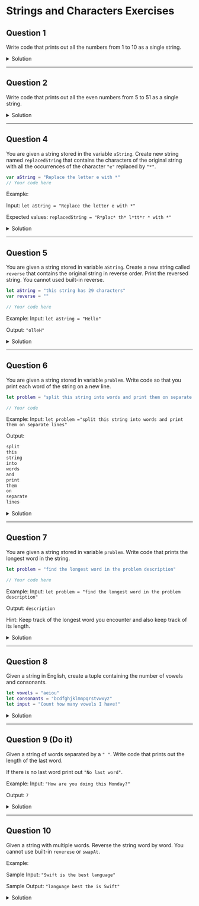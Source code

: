# Strings and Characters Exercises 

## Question 1

Write code that prints out all the numbers from 1 to 10 as a single string.

<details>
 <summary>Solution</summary>
 
```swift 
var str = ""
for num in 1...10 {
  str += "\(num)"
}
print(str) // 12345678910
```
 
</details>

***

## Question 2

Write code that prints out all the even numbers from 5 to 51 as a single string.

<details>
 <summary>Solution</summary>
 
```swift 
var str = ""
for num in 5...51 where num % 2 == 0 {
  str += "\(num) "
}
print(str)
// 6 8 10 12 14 16 18 20 22 24 26 28 30 32 34 36 38 40 42 44 46 48 50
```
 
</details>

***

## Question 4

You are given a string stored in the variable `aString`. Create new string named `replacedString` that contains the characters of the original string with all the occurrences of the character `"e"` replaced by `"*"`.

```swift
var aString = "Replace the letter e with *"
// Your code here
 ```

Example:

Input:
`let aString = "Replace the letter e with *"`

Expected values:
`replacedString = "R*plac* th* l*tt*r * with *"`

<details>
 <summary>Solution</summary>
 
```swift 
let aString = "Replace the letter e with *"

var replacedString = ""
for char in aString {
  if char == "e" {
    replacedString += "*"
    continue
  }
  replacedString.append(char)
}

print(replacedString) // R*plac* th* l*tt*r * with *
```
 
</details>

***
## Question 5

You are given a string stored in variable `aString`. Create a new string called `reverse` that contains the original string in reverse order. Print the reversed string. You cannot used built-in reverse. 

```swift
let aString = "this string has 29 characters"
var reverse = ""

// Your code here
```

Example:
Input:
`let aString = "Hello"`

Output:
`"olleH"`

<details>
 <summary>Solution</summary>
 
```swift 
let aString = "Hello"
var reverse = ""
for char in aString {
  reverse = String(char) + reverse
}
print(reverse) // olleH
```
 
</details>


***
## Question 6

You are given a string stored in variable `problem`. Write code so that you print each word of the string on a new line.

```swift
let problem = "split this string into words and print them on separate lines"

// Your code
```

Example:
Input:
`let problem ="split this string into words and print them on separate lines"`

Output:
```swift
split
this
string
into
words
and
print
them
on
separate
lines
```

<details>
 <summary>Solution</summary>
 
```swift 
let problem = "split this string into words and print them on separate lines"

let words = problem.split(separator: " ")

for word in words {
  print(word)
}

/*
 split
 this
 string
 into
 words
 and
 print
 them
 on
 separate
 lines
*/
```
 
</details>

***
## Question 7

You are given a string stored in variable `problem`. Write code that prints the longest word in the string.

```swift
let problem = "find the longest word in the problem description"

// Your code here
```

Example:
Input:
`let problem = "find the longest word in the problem description"`

Output:
`description`

Hint: Keep track of the longest word you encounter and also keep track of its length.

<details>
 <summary>Solution</summary>
 
```swift
let problem = "find the longest word in the problem description"
let words = problem.split(separator: " ")
var largestWord = ""

for word in words {
  if word.count > largestWord.count {
    largestWord = String(word)
  }
}

print(largestWord) // description
```
 
</details>

***
## Question 8

Given a string in English, create a tuple containing the number of vowels and consonants.

```swift
let vowels = "aeiou"
let consonants = "bcdfghjklmnpqrstvwxyz"
let input = "Count how many vowels I have!"
```

<details>
 <summary>Solution</summary>
 
```swift 
let vowels = Set("aeiou")
let consonants = Set("bcdfghjklmnpqrstvwxyz")
let input = "Count how many vowels I have!"

var vowelsConsonantsCount: (vowels: Int, consonants: Int) = (0, 0)

for char in input.lowercased() {
  if vowels.contains(char) {
    vowelsConsonantsCount.vowels += 1
    continue
  }
  if consonants.contains(char) {
    vowelsConsonantsCount.consonants += 1
  }
}

print(vowelsConsonantsCount)
// (vowels: 8, consonants: 13)
```
 
</details>

***
## Question 9 (Do it)

Given a string of words separated by a `" "`. Write code that prints out the length of the last word.

If there is no last word print out `"No last word"`.

Example:
Input: `"How are you doing this Monday?"`

Output: `7`

<details>
 <summary>Solution</summary>
 
```swift 
let str = "How are you doing this Monday?"

let words = str.split(separator: " ")

if let lastWord = words.last {
  print(lastWord.count) // 7
} else {
  print("No last word")
}
```
 
</details>


***
## Question 10

Given a string with multiple words. Reverse the string word by word. You cannot use built-in `reverese` or `swapAt`.

Example:

Sample Input: `"Swift is the best language"`

Sample Output: `"language best the is Swift"`

<details>
 <summary>Solution</summary>
 
```swift 
let str = "Swift is the best language"

var words = str.split(separator: " ")

var reverseWords = [String]()

for (index, _) in words.enumerated() where index < words.count / 2 {
  let temp = words[index]
  words[index] = words[words.count - 1 - index]
  words[words.count - 1 - index] = temp
}

print(words.joined(separator: " ")) // language best the is Swift
```
 
</details>
